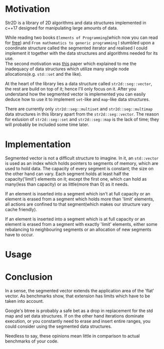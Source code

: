 # Motivation
Str2D is a library of 2D algorithms and data structures implemented in c++17 designed for manipulating large amounts of data. 

While reading two books `Elements of Programming`(which now you can read for [free](http://componentsprogramming.com/elements-of-programming-authors-edition/)) and `From mathematics to generic programming` I stumbled upon a coordinate structure called the segmented iterator and realised I could implement it together with the data structures and algorithms needed for its use.  
The second motivation was [this](https://www.google.com/url?sa=t&source=web&rct=j&url=https://people.freebsd.org/~lstewart/articles/cpumemory.pdf&ved=2ahUKEwirjajuv57jAhVrxKYKHbfvDV4QFjAAegQIAhAB&usg=AOvVaw3VY2lnCBaI-B57Dric65cb) paper which explained to me the inadequacy of data structures which utilize many single node allocations(e.g. `std::set` and the like).

At the heart of the library lies a data structure called `str2d::seg::vector`, the rest are build on top of it; hence I'll only focus on it. After you understand how the segmented vector is implemented you can easily deduce how to use it to implement `set`-like and `map`-like data structures.

There are currently only `str2d::seg::multiset` and `str2d::seg::multimap` data structures in this library apart from the `str2d::seg::vector`. 
The reason for exlusion of `str2d::seg::set` and `str2d::seg::map` is the lack of time; they will probably be included some time later.

# Implementation
Segmented vector is not a difficult structure to imagine. In it, an `std::vector` is used as an index which holds pointers to segments of memory, which are used to hold data. The capacity of every segment is constant; the size on the other hand can vary.
Each segment holds at least half the capacity('limit') elements on it; except the first one, which can hold as many(less than capacity) or as little(more than 0) as it needs.

If an element is inserted into a segment which isn't at full capacity or an element is erased from a segment which holds more than 'limit' elements, all actions are confined to that segment(which makes our structure vary cache friendly).

If an element is inserted into a segment which is at full capacity or an element is erased from a segment with exactly 'limit' elements, either some rebalancing to neighbouring segments or an allocation of new segments have to occur.


# Usage

# Conclusion
In a sense, the segmented vector extends the application area of the 'flat' vector. As benchmarks show, that extension has limits which have to be taken into account. 

Google's btree is probably a safe bet as a drop in replacement for the std map and set data structures. If on the other hand iterations dominate execution, or you constantly need to erase and insert entire ranges, you could consider using the segmented data structures. 

Needless to say, these opinions mean little in comparison to actual benchmarks of your code.
